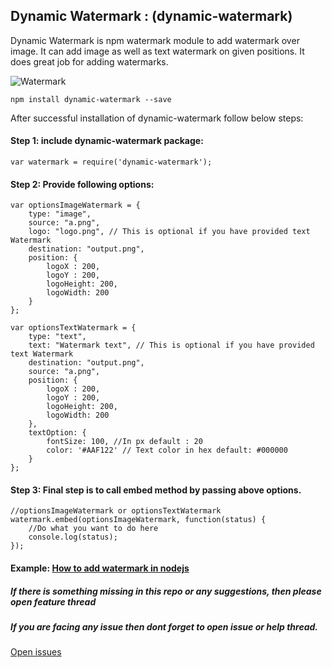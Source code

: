 ## Dynamic Watermark : (dynamic-watermark)

Dynamic Watermark is npm watermark module to add watermark over image. It can add image as well as text watermark on given positions. It does great job for adding watermarks.

![Watermark](https://github.com/navjotdhanawat/dynamic-watermark/blob/master/sample-watermark.jpg?style=centerme)

```
npm install dynamic-watermark --save

```


After successful installation of dynamic-watermark follow below steps:

#### Step 1: include dynamic-watermark package:
```
var watermark = require('dynamic-watermark');
```

#### Step 2: Provide following options:
```
var optionsImageWatermark = {
    type: "image",
    source: "a.png",
    logo: "logo.png", // This is optional if you have provided text Watermark
    destination: "output.png",
    position: {
        logoX : 200,
        logoY : 200,
        logoHeight: 200,
        logoWidth: 200
    }
};

var optionsTextWatermark = {
    type: "text",
    text: "Watermark text", // This is optional if you have provided text Watermark
    destination: "output.png",
    source: "a.png",
    position: {
        logoX : 200,
        logoY : 200,
        logoHeight: 200,
        logoWidth: 200
    },
    textOption: {
        fontSize: 100, //In px default : 20
        color: '#AAF122' // Text color in hex default: #000000
    }
};
```
#### Step 3: Final step is to call embed method by passing above options.
```
//optionsImageWatermark or optionsTextWatermark
watermark.embed(optionsImageWatermark, function(status) {
    //Do what you want to do here
    console.log(status);
});
```
#### Example: [How to add watermark in nodejs](http://www.thenextfact.com/how-to-add-watermark-logo-text-image-nodejs/)

##### If there is something missing in this repo or any suggestions, then please open feature thread

##### If you are facing any issue then dont forget to open issue or help thread.
[Open issues](https://github.com/navjotdhanawat/dynamic-watermark/issues)
